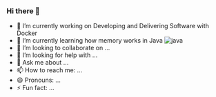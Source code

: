 ### Hi there 👋

<!--
**DrPierreChang/DrPierreChang** is a ✨ _special_ ✨ repository because its `README.md` (this file) appears on your GitHub profile.

Here are some ideas to get you started: -->

- 🔭 I’m currently working on Developing and Delivering Software with Docker
- 🌱 I’m currently learning how memory works in Java
![java](https://camo.githubusercontent.com/afad86272099ed01f47d7a21581a809225aaebcec14b54b61f9e83d3c8b4c533/68747470733a2f2f63646e2e6c796e64612e636f6d2f636f757273652f323832353337382f323832353337382d313538343337373735363331322d313678392e6a7067)
- 👯 I’m looking to collaborate on ...
- 🤔 I’m looking for help with ...
- 💬 Ask me about ...
- 📫 How to reach me: ...
- 😄 Pronouns: ...
- ⚡ Fun fact: ...

